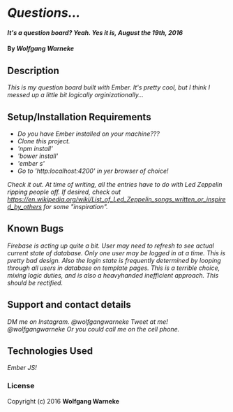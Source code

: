 # _Questions..._

#### _It's a question board?  Yeah.  Yes it is, August the 19th, 2016_

#### By _**Wolfgang Warneke**_

## Description

_This is my question board built with Ember.  It's pretty cool, but I think I messed up a little bit logically orginizationally..._

## Setup/Installation Requirements

* _Do you have Ember installed on your machine???_
* _Clone this project._
* _'npm install'_
* _'bower install'_
* _'ember s'_
* _Go to 'http:localhost:4200' in yer browser of choice!_

_Check it out.  At time of writing, all the entries have to do with Led Zeppelin ripping people off.  If desired, check out https://en.wikipedia.org/wiki/List_of_Led_Zeppelin_songs_written_or_inspired_by_others for some "inspiration"._

## Known Bugs

_Firebase is acting up quite a bit.  User may need to refresh to see actual current state of database._
_Only one user may be logged in at a time.  This is pretty bad design.  Also the login state is frequently determined by looping through all users in database on template pages.  This is a terrible choice, mixing logic duties, and is also a heavyhanded inefficient approach.  This should be rectified._


## Support and contact details

_DM me on Instagram.  @wolfgangwarneke_
_Tweet at me!  @wolfgangwarneke_
_Or you could call me on the cell phone._

## Technologies Used

_Ember JS!_

### License

Copyright (c) 2016 **Wolfgang Warneke**
